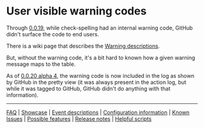 # User visible warning codes

Through [0.0.19](https://github.com/check-spelling/check-spelling/releases/tag/0.0.19), while check-spelling had an internal warning code, GitHub didn't surface the code to end users.

There is a wiki page that describes the [Warning descriptions](Warning-descriptions.md).

But, without the warning code, it's a bit hard to known how a given warning message maps to the table.

As of [0.0.20 alpha 4](https://github.com/check-spelling/check-spelling/releases/tag/0.0.20-alpha4), the warning code is now included in the log as shown by GitHub in the pretty view (it was always present in the action log, but while it was tagged to GitHub, GitHub didn't do anything with that information).

---
[FAQ](FAQ.md) | [Showcase](Showcase.md) | [Event descriptions](Event-descriptions.md) | [Configuration information](Configuration-information.md) | [Known Issues](Known-Issues.md) | [Possible features](Possible-features.md) | [Release notes](Release-notes.md) | [Helpful scripts](Helpful-scripts.md)
